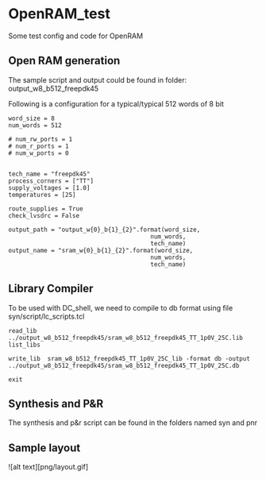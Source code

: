 # OpenRAM_test
Some test config and code for OpenRAM


Open RAM generation
------------------

The sample script and output could be found in folder:
output_w8_b512_freepdk45

Following is a configuration for a typical/typical 512  words of 8 bit

```
word_size = 8
num_words = 512

# num_rw_ports = 1
# num_r_ports = 1
# num_w_ports = 0


tech_name = "freepdk45"
process_corners = ["TT"]
supply_voltages = [1.0]
temperatures = [25]

route_supplies = True
check_lvsdrc = False

output_path = "output_w{0}_b{1}_{2}".format(word_size,
                                        num_words,
                                        tech_name)
output_name = "sram_w{0}_b{1}_{2}".format(word_size,
                                        num_words,
                                        tech_name)

```


Library Compiler
---------------

To be used with DC_shell, we need to compile to db format using file syn/script/lc_scripts.tcl

```
read_lib ../output_w8_b512_freepdk45/sram_w8_b512_freepdk45_TT_1p0V_25C.lib
list_libs

write_lib  sram_w8_b512_freepdk45_TT_1p0V_25C_lib -format db -output ../output_w8_b512_freepdk45/sram_w8_b512_freepdk45_TT_1p0V_25C.db

exit

```

Synthesis and P&R
----

The synthesis and p&r script can be found in the folders named syn  and pnr


Sample layout
----

![alt text][png/layout.gif]
